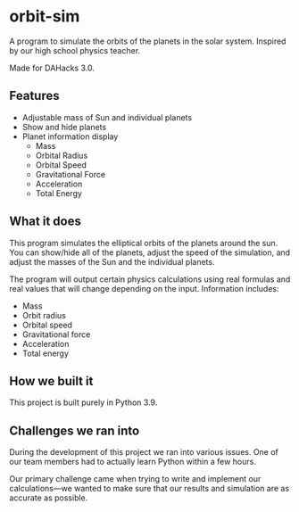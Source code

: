 # orbit-sim
A program to simulate the orbits of the planets in the solar system. Inspired by our high school physics teacher.

Made for DAHacks 3.0.

## Features
- Adjustable mass of Sun and individual planets
- Show and hide planets
- Planet information display
  - Mass
  - Orbital Radius
  - Orbital Speed
  - Gravitational Force
  - Acceleration
  - Total Energy

## What it does
This program simulates the elliptical orbits of the planets around the sun. You can show/hide all of the planets, adjust the speed of the simulation, and adjust the masses of the Sun and the individual planets.

The program will output certain physics calculations using real formulas and real values that will change depending on the input. Information includes:

- Mass
- Orbit radius
- Orbital speed
- Gravitational force
- Acceleration
- Total energy

## How we built it
This project is built purely in Python 3.9.

## Challenges we ran into
During the development of this project we ran into various issues. One of our team members had to actually learn Python within a few hours. 

Our primary challenge came when trying to write and implement our calculations—we wanted to make sure that our results and simulation are as accurate as possible.
